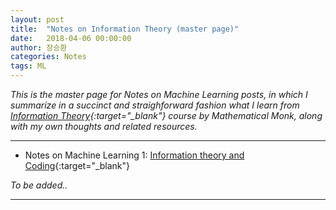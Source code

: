 ```yaml
---
layout: post
title:  "Notes on Information Theory (master page)"
date:   2018-04-06 00:00:00
author: 장승환
categories: Notes
tags: ML
---
```


*This is the master page for Notes on Machine Learning posts, in which I summarize in a succinct and straighforward fashion what I learn from [Information Theory](https://www.youtube.com/watch?v=UrefKMSEuAI&list=PLE125425EC837021F){:target="_blank"} course by Mathematical Monk, along with my own thoughts and related resources.*

---


* Notes on Machine Learning 1: [Information theory and Coding](https://cveai.github.io/notes/2018/04/06/mm-ic-1.html){:target="_blank"}  



*To be added..*

---





